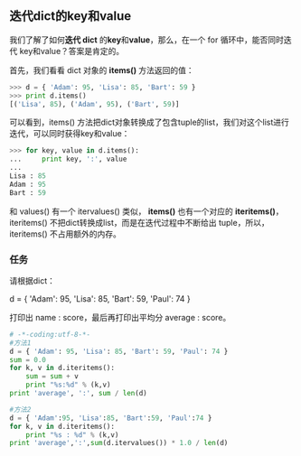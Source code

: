 ## 迭代dict的key和value

我们了解了如何**迭代 dict** 的**key**和**value**，那么，在一个 for 循环中，能否同时迭代 key和value？答案是肯定的。

首先，我们看看 dict 对象的 **items()** 方法返回的值：

```python
>>> d = { 'Adam': 95, 'Lisa': 85, 'Bart': 59 }
>>> print d.items()
[('Lisa', 85), ('Adam', 95), ('Bart', 59)]
```

可以看到，items() 方法把dict对象转换成了包含tuple的list，我们对这个list进行迭代，可以同时获得key和value：

```python
>>> for key, value in d.items():
...     print key, ':', value
... 
Lisa : 85
Adam : 95
Bart : 59
```

和 values() 有一个 itervalues() 类似， **items()** 也有一个对应的 **iteritems()**，iteritems() 不把dict转换成list，而是在迭代过程中不断给出 tuple，所以， iteritems() 不占用额外的内存。

### 任务

请根据dict：

d = { 'Adam': 95, 'Lisa': 85, 'Bart': 59, 'Paul': 74 }

打印出 name : score，最后再打印出平均分 average : score。

```python
# -*-coding:utf-8-*-
#方法1
d = { 'Adam': 95, 'Lisa': 85, 'Bart': 59, 'Paul': 74 }
sum = 0.0
for k, v in d.iteritems():
    sum = sum + v
    print "%s:%d" % (k,v)
print 'average', ':', sum / len(d)

#方法2
d = { 'Adam':95, 'Lisa':85, 'Bart':59, 'Paul':74 }
for k, v in d.iteritems():
    print "%s : %d" % (k,v)
print 'average',':',sum(d.itervalues()) * 1.0 / len(d)
```

